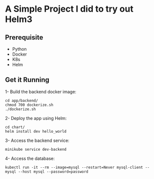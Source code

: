 # A Simple Project I did to try out Helm3 
## Prerequisite
- Python
- Docker
- K8s
- Helm


## Get it Running
1- Build the backend docker image:
```
cd app/backend/
chmod 700 dockerize.sh
./dockerize.sh
```

2- Deploy the app using Helm:
```
cd chart/
helm install dev hello_world
```

3- Access the backend service:
```
minikube service dev-backend
```

4- Access the database:
```
kubectl run -it --rm --image=mysql --restart=Never mysql-client -- mysql --host mysql --password=password
```